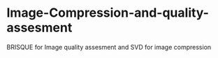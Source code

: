 # Image-Compression-and-quality-assesment
BRISQUE for Image quality assesment and SVD for image compression
